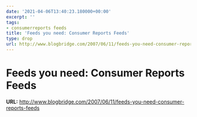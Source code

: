 ```yaml
---
date: '2021-04-06T13:40:23.180000+00:00'
excerpt: ''
tags:
- consumerreports feeds
title: 'Feeds you need: Consumer Reports Feeds'
type: drop
url: http://www.blogbridge.com/2007/06/11/feeds-you-need-consumer-reports-feeds
---
```


# Feeds you need: Consumer Reports Feeds

**URL:** http://www.blogbridge.com/2007/06/11/feeds-you-need-consumer-reports-feeds
